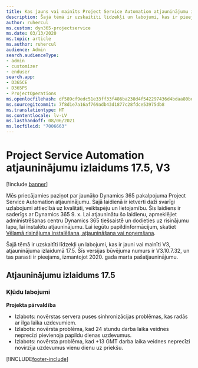 ```yaml
---
title: Kas jauns vai mainīts Project Service Automation atjauninājumu izlaidumā 17.5, labojumfails, V3
description: Šajā tēmā ir uzskaitīti līdzekļi un labojumi, kas ir pieejami Project Service Automation atjauninājumu izlaidumā 17.5, V3.
author: ruhercul
ms.custom: dyn365-projectservice
ms.date: 03/13/2020
ms.topic: article
ms.author: ruhercul
audience: Admin
search.audienceType:
- admin
- customizer
- enduser
search.app:
- D365CE
- D365PS
- ProjectOperations
ms.openlocfilehash: df589cf9edc51e33ff33f486ba238d4f542297436d4bdaa80bd8af59b65e7481
ms.sourcegitcommit: 7f8d1e7a16af769adb43d1877c28fdce53975db8
ms.translationtype: HT
ms.contentlocale: lv-LV
ms.lasthandoff: 08/06/2021
ms.locfileid: "7006663"
---
```

# <a name="project-service-automation-update-release-175-v3"></a>Project Service Automation atjauninājumu izlaidums 17.5, V3

[!include [banner](../includes/psa-now-project-operations.md)]

Mēs priecājamies paziņot par jaunāko Dynamics 365 pakalpojuma Project Service Automation atjauninājumu. Šajā laidienā ir ietverti daži svarīgi uzlabojumi attiecībā uz kvalitāti, veiktspēju un lietojamību.  Šis laidiens ir saderīgs ar Dynamics 365 9. x. Lai atjauninātu šo laidienu, apmeklējiet administrēšanas centru Dynamics 365 tiešsaistē un dodieties uz risinājumu lapu, lai instalētu atjauninājumu. Lai iegūtu papildinformācijum, skatiet [Vēlamā risinājuma instalēšana, atjaunināšana vai noņemšana](/power-platform/admin/install-remove-preferred-solution).

Šajā tēmā ir uzskaitīti līdzekļi un labojumi, kas ir jauni vai mainīti V3, atjauninājuma izlaidumā 17.5. Šīs versijas būvējuma numurs ir V3.10.7.32, un tas parasti ir pieejams, izmantojot 2020. gada marta pašatjauninājumu.


## <a name="update-release-175"></a>Atjauninājumu izlaidums 17.5

### <a name="bug-fixes"></a>Kļūdu labojumi


**Projekta pārvaldība**

- Izlabots: novērstas servera puses sinhronizācijas problēmas, kas radās ar ilga laika uzdevumiem.
- Izlabots: novērsta problēma, kad 24 stundu darba laika veidnes neprecīzi pievienoja papildu dienas uzdevumus.
- Izlabots: novērsta problēma, kad +13 GMT darba laika veidnes neprecīzi novirzīja uzdevumus vienu dienu uz priekšu.



[!INCLUDE[footer-include](../includes/footer-banner.md)]